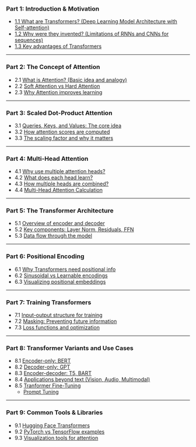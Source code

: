 ### **Part 1: Introduction & Motivation**

* [1.1 What are Transformers? (Deep Learning Model Architecture with Self-attention)](https://github.com/yangshiteng/Data-Science-Learning-Path/blob/main/deep_learning/transformer/what_is_transformer.md)
* [1.2 Why were they invented? (Limitations of RNNs and CNNs for sequences)](https://github.com/yangshiteng/Data-Science-Learning-Path/blob/main/deep_learning/transformer/why_invented.md)
* [1.3 Key advantages of Transformers](https://github.com/yangshiteng/Data-Science-Learning-Path/blob/main/deep_learning/transformer/transformer_advantage.md)

---

### **Part 2: The Concept of Attention**

* 2.1 [What is Attention? (Basic idea and analogy)](https://github.com/yangshiteng/Data-Science-Learning-Path/blob/main/deep_learning/transformer/what_is_attention.md)
* 2.2 [Soft Attention vs Hard Attention](https://github.com/yangshiteng/Data-Science-Learning-Path/blob/main/deep_learning/transformer/soft_vs_hard_attention.md)
* 2.3 [Why Attention improves learning](https://github.com/yangshiteng/Data-Science-Learning-Path/blob/main/deep_learning/transformer/why_attention_improve_learning.md)

---

### **Part 3: Scaled Dot-Product Attention**

* 3.1 [Queries, Keys, and Values: The core idea](https://github.com/yangshiteng/Data-Science-Learning-Path/blob/main/deep_learning/transformer/query_key_value.md)
* 3.2 [How attention scores are computed](https://github.com/yangshiteng/Data-Science-Learning-Path/blob/main/deep_learning/transformer/attention_score_calculation.md)
* 3.3 [The scaling factor and why it matters](https://github.com/yangshiteng/Data-Science-Learning-Path/blob/main/deep_learning/transformer/why_scale_matters.md)

---

### **Part 4: Multi-Head Attention**

* 4.1 [Why use multiple attention heads?](https://github.com/yangshiteng/Data-Science-Learning-Path/blob/main/deep_learning/transformer/why_multi_head.md)
* 4.2 [What does each head learn?](https://github.com/yangshiteng/Data-Science-Learning-Path/blob/main/deep_learning/transformer/what_each_head_learn.md)
* 4.3 [How multiple heads are combined?](https://github.com/yangshiteng/Data-Science-Learning-Path/blob/main/deep_learning/transformer/multiple_head_combine.md)
* 4.4 [Multi-Head Attention Calculation](https://github.com/yangshiteng/Data-Science-Learning-Path/blob/main/deep_learning/transformer/multi_head_calculation.md)

---

### **Part 5: The Transformer Architecture**

* 5.1 [Overview of encoder and decoder](https://github.com/yangshiteng/Data-Science-Learning-Path/blob/main/deep_learning/transformer/overview_encoder_decoder.md)
* 5.2 [Key components: Layer Norm, Residuals, FFN](https://github.com/yangshiteng/Data-Science-Learning-Path/blob/main/deep_learning/transformer/key_components.md)
* 5.3 [Data flow through the model](https://github.com/yangshiteng/Data-Science-Learning-Path/blob/main/deep_learning/transformer/transformer_data_flow.md)

---

### **Part 6: Positional Encoding**

* 6.1 [Why Transformers need positional info](https://github.com/yangshiteng/Data-Science-Learning-Path/blob/main/deep_learning/transformer/why_transformer_need_position.md)
* 6.2 [Sinusoidal vs Learnable encodings](https://github.com/yangshiteng/Data-Science-Learning-Path/blob/main/deep_learning/transformer/sinusoidal_vs_learnable_positional_encoding.md)
* 6.3 [Visualizing positional embeddings](https://github.com/yangshiteng/Data-Science-Learning-Path/blob/main/deep_learning/transformer/visualize_positional_embedding.md)

---

### **Part 7: Training Transformers**

* 7.1 [Input-output structure for training](https://github.com/yangshiteng/Data-Science-Learning-Path/blob/main/deep_learning/transformer/input_output_for_training.md)
* 7.2 [Masking: Preventing future information](https://github.com/yangshiteng/Data-Science-Learning-Path/blob/main/deep_learning/transformer/prevent_future_information.md)
* 7.3 [Loss functions and optimization](https://github.com/yangshiteng/Data-Science-Learning-Path/blob/main/deep_learning/transformer/loss_functions_optimization.md)

---

### **Part 8: Transformer Variants and Use Cases**

* 8.1 [Encoder-only: BERT](https://github.com/yangshiteng/Data-Science-Learning-Path/blob/main/deep_learning/transformer/bert.md)
* 8.2 [Decoder-only: GPT](https://github.com/yangshiteng/Data-Science-Learning-Path/blob/main/deep_learning/transformer/decoder_only_gpt.md)
* 8.3 [Encoder-decoder: T5, BART](https://github.com/yangshiteng/Data-Science-Learning-Path/blob/main/deep_learning/transformer/t5_bart.md)
* 8.4 [Applications beyond text (Vision, Audio, Multimodal)](https://github.com/yangshiteng/Data-Science-Learning-Path/blob/main/deep_learning/transformer/application_beyond_text.md)
* 8.5 [Tranformer Fine-Tuning](https://github.com/yangshiteng/Data-Science-Learning-Path/blob/main/deep_learning/transformer/transformer_fine_tuning.md)
  - [Prompt Tuning]()

---

### **Part 9: Common Tools & Libraries**

* 9.1 [Hugging Face Transformers]()
* 9.2 [PyTorch vs TensorFlow examples]()
* 9.3 [Visualization tools for attention]()
